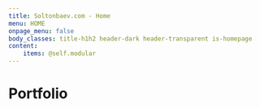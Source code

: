 ```yaml
---
title: Soltonbaev.com - Home
menu: HOME
onpage_menu: false
body_classes: title-h1h2 header-dark header-transparent is-homepage
content:
    items: @self.modular
---
```


# Portfolio
